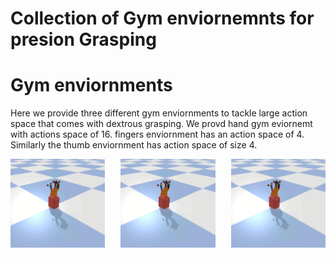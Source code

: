 # Collection of Gym enviornemnts for presion Grasping

# Gym enviornments
Here we provide three different gym enviornments to tackle large action space that comes with dextrous grasping. We provd hand gym eviornemt with actions space of 16. fingers enviornment has an action space of 4. Similarly the thumb enviornment has action space of size 4. 

<div style="display: flex; justify-content: space-between;">
    <img src="https://github.com/mohammad200h/Hand/blob/main/doc/hand.png?raw=true)" alt="Image 1" width="30%">
    <img src="https://github.com/mohammad200h/Hand/blob/main/doc/hand.png?raw=true)" alt="Image 2" width="30%">
    <img src="https://github.com/mohammad200h/Hand/blob/main/doc/hand.png?raw=true)" alt="Image 3" width="30%">
</div>

